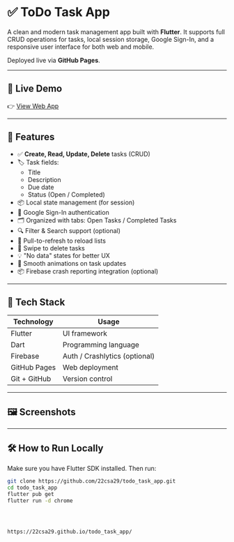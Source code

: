 # ✅ ToDo Task App

A clean and modern task management app built with **Flutter**. It supports full CRUD operations for tasks, local session storage, Google Sign-In, and a responsive user interface for both web and mobile.

Deployed live via **GitHub Pages**.

---

## 🔗 Live Demo

👉 [View Web App](https://22csa29.github.io/todo_task_app/)

---

## 📱 Features

- ✅ **Create, Read, Update, Delete** tasks (CRUD)
- 🏷️ Task fields:
  - Title
  - Description
  - Due date
  - Status (Open / Completed)
- 📦 Local state management (for session)
- 🧠 Google Sign-In authentication
- 🗂️ Organized with tabs: Open Tasks / Completed Tasks
- 🔍 Filter & Search support (optional)
- 🔄 Pull-to-refresh to reload lists
- 🧹 Swipe to delete tasks
- 💡 "No data" states for better UX
- 🎨 Smooth animations on task updates
- 📦 Firebase crash reporting integration (optional)

---

## 🚀 Tech Stack

| Technology       | Usage                         |
|------------------|-------------------------------|
| Flutter          | UI framework                  |
| Dart             | Programming language          |
| Firebase         | Auth / Crashlytics (optional) |
| GitHub Pages     | Web deployment                |
| Git + GitHub     | Version control               |

---

## 🖼️ Screenshots

<!-- You can add screenshots here -->
<!-- Upload screenshots to your repo and reference like this: -->
<!-- ![Screenshot](screenshots/homepage.png) -->

---

## 🛠️ How to Run Locally

Make sure you have Flutter SDK installed. Then run:

```bash
git clone https://github.com/22csa29/todo_task_app.git
cd todo_task_app
flutter pub get
flutter run -d chrome




https://22csa29.github.io/todo_task_app/
